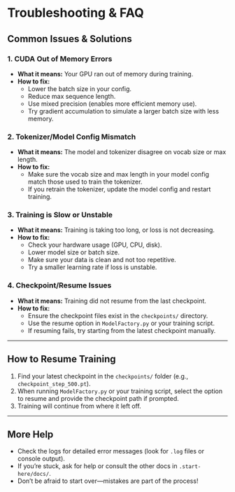 # Troubleshooting & FAQ

## Common Issues & Solutions

### 1. CUDA Out of Memory Errors
- **What it means:** Your GPU ran out of memory during training.
- **How to fix:**
  - Lower the batch size in your config.
  - Reduce max sequence length.
  - Use mixed precision (enables more efficient memory use).
  - Try gradient accumulation to simulate a larger batch size with less memory.

### 2. Tokenizer/Model Config Mismatch
- **What it means:** The model and tokenizer disagree on vocab size or max length.
- **How to fix:**
  - Make sure the vocab size and max length in your model config match those used to train the tokenizer.
  - If you retrain the tokenizer, update the model config and restart training.

### 3. Training is Slow or Unstable
- **What it means:** Training is taking too long, or loss is not decreasing.
- **How to fix:**
  - Check your hardware usage (GPU, CPU, disk).
  - Lower model size or batch size.
  - Make sure your data is clean and not too repetitive.
  - Try a smaller learning rate if loss is unstable.

### 4. Checkpoint/Resume Issues
- **What it means:** Training did not resume from the last checkpoint.
- **How to fix:**
  - Ensure the checkpoint files exist in the `checkpoints/` directory.
  - Use the resume option in `ModelFactory.py` or your training script.
  - If resuming fails, try starting from the latest checkpoint manually.

---

## How to Resume Training

1. Find your latest checkpoint in the `checkpoints/` folder (e.g., `checkpoint_step_500.pt`).
2. When running `ModelFactory.py` or your training script, select the option to resume and provide the checkpoint path if prompted.
3. Training will continue from where it left off.

---

## More Help
- Check the logs for detailed error messages (look for `.log` files or console output).
- If you’re stuck, ask for help or consult the other docs in `.start-here/docs/`.
- Don’t be afraid to start over—mistakes are part of the process!
